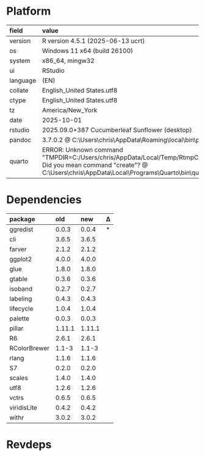 # Platform

|field    |value                                                                                                                                                                                       |
|:--------|:-------------------------------------------------------------------------------------------------------------------------------------------------------------------------------------------|
|version  |R version 4.5.1 (2025-06-13 ucrt)                                                                                                                                                           |
|os       |Windows 11 x64 (build 26100)                                                                                                                                                                |
|system   |x86_64, mingw32                                                                                                                                                                             |
|ui       |RStudio                                                                                                                                                                                     |
|language |(EN)                                                                                                                                                                                        |
|collate  |English_United States.utf8                                                                                                                                                                  |
|ctype    |English_United States.utf8                                                                                                                                                                  |
|tz       |America/New_York                                                                                                                                                                            |
|date     |2025-10-01                                                                                                                                                                                  |
|rstudio  |2025.09.0+387 Cucumberleaf Sunflower (desktop)                                                                                                                                              |
|pandoc   |3.7.0.2 @ C:\Users\chris\AppData\Roaming\local\bin\pandoc.exe                                                                                                                               |
|quarto   |ERROR: Unknown command "TMPDIR=C:/Users/chris/AppData/Local/Temp/RtmpCwIaJT/fileb2084f9f63aa". Did you mean command "create"? @ C:\Users\chris\AppData\Local\Programs\Quarto\bin\quarto.exe |

# Dependencies

|package      |old    |new    |Δ  |
|:------------|:------|:------|:--|
|ggredist     |0.0.3  |0.0.4  |*  |
|cli          |3.6.5  |3.6.5  |   |
|farver       |2.1.2  |2.1.2  |   |
|ggplot2      |4.0.0  |4.0.0  |   |
|glue         |1.8.0  |1.8.0  |   |
|gtable       |0.3.6  |0.3.6  |   |
|isoband      |0.2.7  |0.2.7  |   |
|labeling     |0.4.3  |0.4.3  |   |
|lifecycle    |1.0.4  |1.0.4  |   |
|palette      |0.0.3  |0.0.3  |   |
|pillar       |1.11.1 |1.11.1 |   |
|R6           |2.6.1  |2.6.1  |   |
|RColorBrewer |1.1-3  |1.1-3  |   |
|rlang        |1.1.6  |1.1.6  |   |
|S7           |0.2.0  |0.2.0  |   |
|scales       |1.4.0  |1.4.0  |   |
|utf8         |1.2.6  |1.2.6  |   |
|vctrs        |0.6.5  |0.6.5  |   |
|viridisLite  |0.4.2  |0.4.2  |   |
|withr        |3.0.2  |3.0.2  |   |

# Revdeps

